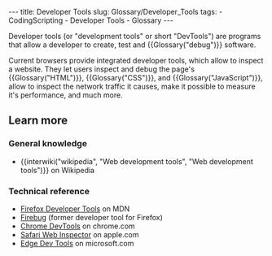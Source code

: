 --- title: Developer Tools slug: Glossary/Developer\_Tools tags: - CodingScripting - Developer Tools - Glossary ---

Developer tools (or "development tools" or short "DevTools") are programs that allow a developer to create, test and {{Glossary("debug")}} software.

Current browsers provide integrated developer tools, which allow to inspect a website. They let users inspect and debug the page's {{Glossary("HTML")}}, {{Glossary("CSS")}}, and {{Glossary("JavaScript")}}, allow to inspect the network traffic it causes, make it possible to measure it's performance, and much more.

Learn more
----------

### General knowledge

-   {{interwiki("wikipedia", "Web development tools", "Web development tools")}} on Wikipedia

### Technical reference

-   [Firefox Developer Tools](/en-US/docs/Tools) on MDN
-   [Firebug](https://getfirebug.com/) (former developer tool for Firefox)
-   [Chrome DevTools](https://developer.chrome.com/devtools) on chrome.com
-   [Safari Web Inspector](https://developer.apple.com/library/content/documentation/AppleApplications/Conceptual/Safari_Developer_Guide/Introduction/Introduction.html#//apple_ref/doc/uid/TP40007874-CH1-SW1) on apple.com
-   [Edge Dev Tools](https://docs.microsoft.com/en-us/microsoft-edge/f12-devtools-guide) on microsoft.com
